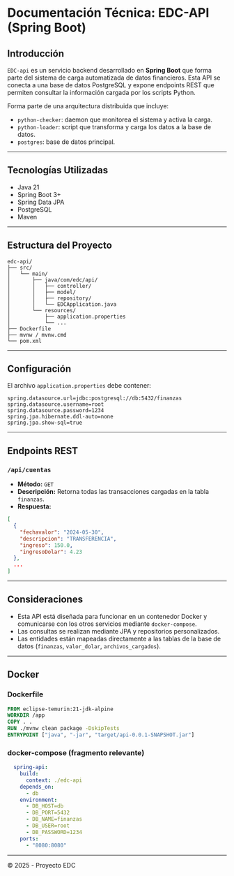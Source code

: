 # Documentación Técnica: EDC-API (Spring Boot)

## Introducción

`EDC-api` es un servicio backend desarrollado en **Spring Boot** que forma parte del sistema de carga automatizada de datos financieros. Esta API se conecta a una base de datos PostgreSQL y expone endpoints REST que permiten consultar la información cargada por los scripts Python.

Forma parte de una arquitectura distribuida que incluye:

* `python-checker`: daemon que monitorea el sistema y activa la carga.
* `python-loader`: script que transforma y carga los datos a la base de datos.
* `postgres`: base de datos principal.

---

## Tecnologías Utilizadas

* Java 21
* Spring Boot 3+
* Spring Data JPA
* PostgreSQL
* Maven

---

## Estructura del Proyecto

```
edc-api/
├── src/
│   └── main/
│       ├── java/com/edc/api/
│       │   ├── controller/
│       │   ├── model/
│       │   ├── repository/
│       │   └── EDCApplication.java
│       └── resources/
│           ├── application.properties
│           └── ...
├── Dockerfile
├── mvnw / mvnw.cmd
└── pom.xml
```

---

## Configuración

El archivo `application.properties` debe contener:

```properties
spring.datasource.url=jdbc:postgresql://db:5432/finanzas
spring.datasource.username=root
spring.datasource.password=1234
spring.jpa.hibernate.ddl-auto=none
spring.jpa.show-sql=true
```

---

## Endpoints REST

### `/api/cuentas`

* **Método:** `GET`
* **Descripción:** Retorna todas las transacciones cargadas en la tabla `finanzas`.
* **Respuesta:**

```json
[
  {
    "fechavalor": "2024-05-30",
    "descripcion": "TRANSFERENCIA",
    "ingreso": 150.0,
    "ingresoDolar": 4.23
  },
  ...
]
```

---

## Consideraciones

* Esta API está diseñada para funcionar en un contenedor Docker y comunicarse con los otros servicios mediante `docker-compose`.
* Las consultas se realizan mediante JPA y repositorios personalizados.
* Las entidades están mapeadas directamente a las tablas de la base de datos (`finanzas`, `valor_dolar`, `archivos_cargados`).

---

## Docker

### Dockerfile

```Dockerfile
FROM eclipse-temurin:21-jdk-alpine
WORKDIR /app
COPY . .
RUN ./mvnw clean package -DskipTests
ENTRYPOINT ["java", "-jar", "target/api-0.0.1-SNAPSHOT.jar"]
```

### docker-compose (fragmento relevante)

```yaml
  spring-api:
    build:
      context: ./edc-api
    depends_on:
      - db
    environment:
      - DB_HOST=db
      - DB_PORT=5432
      - DB_NAME=finanzas
      - DB_USER=root
      - DB_PASSWORD=1234
    ports:
      - "8080:8080"
```


---

© 2025 - Proyecto EDC
